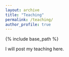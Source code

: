 ```yaml
---
layout: archive
title: "Teaching"
permalink: /teaching/
author_profile: true
---
```


{% include base_path %}

I will post my teaching here.
